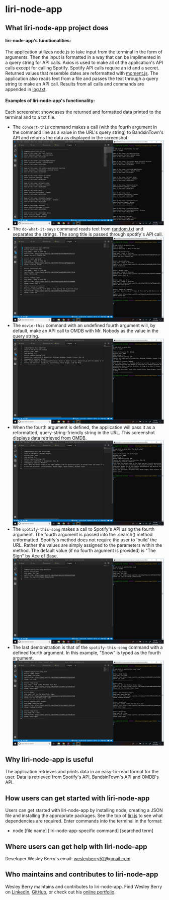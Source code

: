 # liri-node-app

## What liri-node-app project does 
#### liri-node-app's functionalities:
The application utilizes node.js to take input from the terminal in the form of arguments. Then the input is formatted in a way that can be implimented in a query string for API calls. Axios is used to make all of the application's API calls except for calling Spotify.
Spotify API calls require an id and a secret.
Returned values that resemble dates are reformatted with [moment.js](https://momentjs.com/ "Moment.js Website").
The application also reads text from a file and passes the text through a query string to make an API call. Results from all calls and commands are appended in [log.txt](/log.txt).
#### Examples of liri-node-app's functionality:
Each screenshot showcases the returned and formatted data printed to the terminal and to a txt file.
* The `concert-this` command makes a call (with the fourth argument in the command line as a value in the URL's query string) to BandsinTown's API and returns the data as displayed in the screenshot.
![The 'concert-this' command](/screenshots/concertThis.JPG)
* The `do-what-it-says` command reads text from [random.txt](/random.txt) and separates the strings. The song title is passed through spotify's API call.
![The 'do-what-it-says' command](/screenshots/doWhatItSays.JPG)
* The `movie-this` command with an undefined fourth argument will, by default, make an API call to OMDB with Mr. Nobody as the value in the query string.
![The 'movie-this' command (with an undefined fourth argument)](/screenshots/movieThis.JPG)
* When the fourth argument is defined, the application will pass it as a reformatted, query-string-friendly string in the URL. This screenshot displays data retrieved from OMDB.
![The 'movie-this' command (with a defined fourth argument)](screenshots/movieThisTheDarkKnight.JPG)
* The `spotify-this-song` makes a call to Spotify's API using the fourth argument. The fourth argument is passed into the .search() method unformatted. Spotify's method does not require the user to 'build' the URL. Rather the values are simply assigned to the parameters within the method. The default value (if no fourth argument is provided) is "The Sign" by Ace of Base.
![The 'spotify-this-song' (with an undefined fourth argument)](screenshots/spotifyThisSong.JPG)
* The last demonstration is that of the `spotify-this-song` command with a defined fourth argument. In this example, "Snow" is typed as the fourth argument.
![The 'spotify-this-song' (with a defined fourth argument)](screenshots/spotifyThisSongSnow.JPG)
## Why liri-node-app is useful
The application retrieves and prints data in an easy-to-read format for the user. Data is retrieved from Spotify's API, BandsinTown's API and OMDB's API.

## How users can get started with liri-node-app
Users can get started with liri-node-app by installing node, creating a JSON file and installing the appropriate packages. See the top of [liri.js](/liri.js) to see what dependencies are required.
Enter commands into the terminal in the format:
* node [file name] [liri-node-app-specific command] [searched term]

## Where users can get help with liri-node-app
Developer Wesley Berry's email: wesleyberry52@gmail.com

## Who maintains and contributes to liri-node-app
Wesley Berry maintains and contributes to liri-node-app.
Find Wesley Berry on [LinkedIn](https://www.linkedin.com/in/wesley-berry-89742317a), [GitHub](https://github.com/wesleyberry), or check out his [online portfolio](https://wesleyberry.github.io/Responsive-Portfolio/).